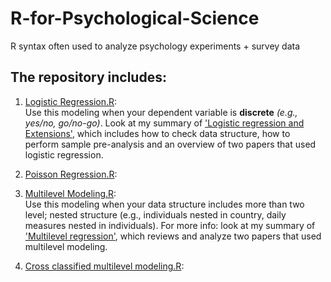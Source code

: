 # R-for-Psychological-Science
R syntax often used to analyze psychology experiments + survey data

## The repository includes:
1. [Logistic Regression.R](https://github.com/yyklee/R-for-Psychological-Science/blob/main/Logistic%20Regression.R): <br />
      Use this modeling when your dependent variable is **discrete** _(e.g., yes/no, go/no-go)_. Look at my summary of ['Logistic regression and Extensions'](), which includes how to check data structure, how to perform sample pre-analysis and an overview of two papers that used logistic regression.

3. [Poisson Regression.R](https://github.com/yyklee/R-for-Psychological-Science/blob/main/Poisson%20Regression.R):
4. [Multilevel Modeling.R](https://github.com/yyklee/R-for-Psychological-Science/blob/main/Multilevel%20Modeling.R): <br />
      Use this modeling when your data structure includes more than two level; nested structure (e.g., individuals nested in country, daily measures nested in individuals). For more info: look at my summary of ['Multilevel regression'](), which reviews and analyze two papers that used multilevel modeling. 
5. [Cross classified multilevel modeling.R](https://github.com/yyklee/R-for-Psychological-Science/blob/main/Cross%20classified%20multilevel%20modeling.R):
